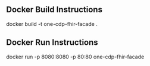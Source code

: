 ## Docker Build Instructions
docker build -t one-cdp-fhir-facade .

## Docker Run Instructions
docker run -p 8080:8080 -p 80:80 one-cdp-fhir-facade


